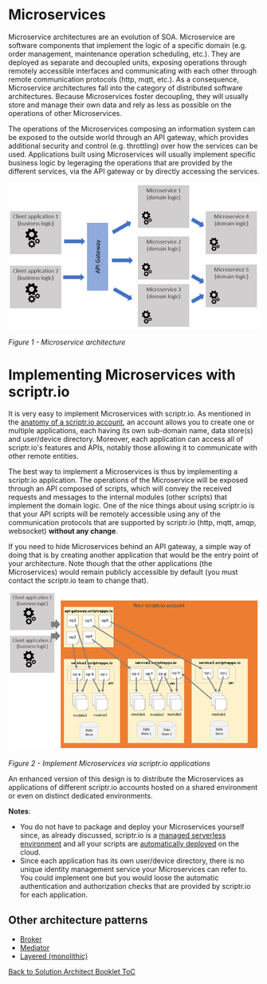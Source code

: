 # Microservices

Microservice architectures are an evolution of SOA. Microservice are software components that implement the logic of a specific domain (e.g. order management, maintenance operation scheduling, etc.). They are deployed as separate and decoupled units, exposing operations through remotely accessible interfaces and communicating with each other through remote communication protocols (http, mqtt, etc.). As a consequence, Microservice architectures fall into the category of distributed software architectures. Because Microservices foster decoupling, they will usually store and manage their own data and rely as less as possible on the operations of other Microservices. 

The operations of the Microservices composing an information system can be exposed to the outside world through an API gateway, which provides additional security and control (e.g. throttling) over how the services can be used. Applications built using Microservices will usually implement specific business logic by legeraging the operations that are provided by the different services, via the API gateway or by directly accessing the services.

![microservices](./microservices.PNG)

*Figure 1 - Microservice architecture*

# Implementing Microservices with scriptr.io

It is very easy to implement Microservices with scriptr.io. As mentioned in the [anatomy of a scriptr.io account](./environment_configurations.md#anatomy-of-a-scriptrio-account), an account allows you to create one or multiple applications, each having its own sub-domain name, data store(s) and user/device directory. Moreover, each application can access all of scriptr.io's features and APIs, notably those allowing it to communicate with other remote entities.

The best way to implement a Microservices is thus by implementing a scriptr.io application. The operations of the Microservice will be exposed through an API composed of scripts, which will convey the received requests and messages to the internal modules (other scripts) that implement the domain logic. One of the nice things about using scriptr.io is that your API scripts will be remotely accessible using any of the communication protocols that are supported by scriptr.io (http, mqtt, amqp, websocket) **without any change**.

If you need to hide Microservices behind an API gateway, a simple way of doing that is by creating another application that would be the entry point of your architecture. Note though that the other applications (the Microservices) would remain publicly accessible by default (you must contact the scriptr.io team to change that).

![microservices with scriptr.io](./scriptr-microservices.PNG)

*Figure 2 - Implement Microservices via scriptr.io applications*

An enhanced version of this design is to distribute the Microservices as applications of different scriptr.io accounts hosted on a shared environment or even on distinct dedicated environments.

**Notes**:
- You do not have to package and deploy your Microservices yourself since, as already discussed, scriptr.io is a [managed serverless environment](./scriptr_solution_architect_document.md#scriptrio-solution-architect-booklet) and all your scripts are [automatically deployed](./development_life_cycle.md#development-life-cycle) on the cloud. 
- Since each application has its own user/device directory, there is no unique identity management service your Microservices can refer to. You could implement one but you would loose the automatic authentication and authorization checks that are provided by scriptr.io for each application.

## Other architecture patterns
- [Broker](./broker.md)
- [Mediator](./mediator.md)
- [Layered (monolithic)](./layered.md)

[Back to Solution Architect Booklet ToC](./solution_architect_booklet.md#toc)
